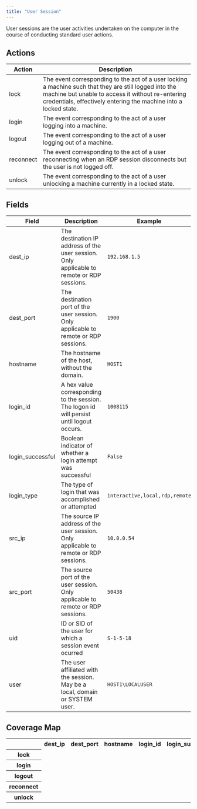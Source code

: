 ```yaml
---
title: "User Session"
---
```

User sessions are the user activities undertaken on the computer in the course of conducting standard user actions.

## Actions
|Action|Description|
|---|---|
|lock|The event corresponding to the act of a user locking a machine such that they are still logged into the machine but unable to access it without re-entering credentials, effectively entering the machine into a locked state.|
|login|The event corresponding to the act of a user logging into a machine.|
|logout|The event corresponding to the act of a user logging out of a machine.|
|reconnect|The event corresponding to the act of a user reconnecting when an RDP session disconnects but the user is not logged off.|
|unlock|The event corresponding to the act of a user unlocking a machine currently in a locked state.|

## Fields
|Field|Description|Example|
|---|---|---|
dest_ip|The destination IP address of the user session. Only applicable to remote or RDP sessions.|<code>192.168.1.5</code>
dest_port|The destination port of the user session. Only applicable to remote or RDP sessions.|<code>1900</code>
hostname|The hostname of the host, without the domain.|<code>HOST1</code>
login_id|A hex value corresponding to the session. The logon id will persist until logout occurs.|<code>1008115</code>
login_successful|Boolean indicator of whether a login attempt was successful|<code>False</code>
login_type|The type of login that was accomplished or attempted|<code>interactive,local,rdp,remote</code>
src_ip|The source IP address of the user session. Only applicable to remote or RDP sessions.|<code>10.0.0.54</code>
src_port|The source port of the user session. Only applicable to remote or RDP sessions.|<code>50438</code>
uid|ID or SID of the user for which a session event ocurred|<code>S-1-5-18</code>
user|The user affiliated with the session. May be a local, domain or SYSTEM user.|<code>HOST1\LOCALUSER</code>

## Coverage Map
<table>
  <tr>
    <th />
    <th>dest_ip</th>
    <th>dest_port</th>
    <th>hostname</th>
    <th>login_id</th>
    <th>login_successful</th>
    <th>login_type</th>
    <th>src_ip</th>
    <th>src_port</th>
    <th>uid</th>
    <th>user</th>
  </tr>
  <tr>
    <th>lock</th>
    <td style="white-space: pre-wrap;"></td>
    <td style="white-space: pre-wrap;"></td>
    <td style="white-space: pre-wrap;"></td>
    <td style="white-space: pre-wrap;"></td>
    <td style="white-space: pre-wrap;"></td>
    <td style="white-space: pre-wrap;"></td>
    <td style="white-space: pre-wrap;"></td>
    <td style="white-space: pre-wrap;"></td>
    <td style="white-space: pre-wrap;"></td>
    <td style="white-space: pre-wrap;"></td>
  </tr>
  <tr>
    <th>login</th>
    <td style="white-space: pre-wrap;"></td>
    <td style="white-space: pre-wrap;"></td>
    <td style="white-space: pre-wrap;"></td>
    <td style="white-space: pre-wrap;"></td>
    <td style="white-space: pre-wrap;"></td>
    <td style="white-space: pre-wrap;"></td>
    <td style="white-space: pre-wrap;"></td>
    <td style="white-space: pre-wrap;"></td>
    <td style="white-space: pre-wrap;"></td>
    <td style="white-space: pre-wrap;"></td>
  </tr>
  <tr>
    <th>logout</th>
    <td style="white-space: pre-wrap;"></td>
    <td style="white-space: pre-wrap;"></td>
    <td style="white-space: pre-wrap;"></td>
    <td style="white-space: pre-wrap;"></td>
    <td style="white-space: pre-wrap;"></td>
    <td style="white-space: pre-wrap;"></td>
    <td style="white-space: pre-wrap;"></td>
    <td style="white-space: pre-wrap;"></td>
    <td style="white-space: pre-wrap;"></td>
    <td style="white-space: pre-wrap;"></td>
  </tr>
  <tr>
    <th>reconnect</th>
    <td style="white-space: pre-wrap;"></td>
    <td style="white-space: pre-wrap;"></td>
    <td style="white-space: pre-wrap;"></td>
    <td style="white-space: pre-wrap;"></td>
    <td style="white-space: pre-wrap;"></td>
    <td style="white-space: pre-wrap;"></td>
    <td style="white-space: pre-wrap;"></td>
    <td style="white-space: pre-wrap;"></td>
    <td style="white-space: pre-wrap;"></td>
    <td style="white-space: pre-wrap;"></td>
  </tr>
  <tr>
    <th>unlock</th>
    <td style="white-space: pre-wrap;"></td>
    <td style="white-space: pre-wrap;"></td>
    <td style="white-space: pre-wrap;"></td>
    <td style="white-space: pre-wrap;"></td>
    <td style="white-space: pre-wrap;"></td>
    <td style="white-space: pre-wrap;"></td>
    <td style="white-space: pre-wrap;"></td>
    <td style="white-space: pre-wrap;"></td>
    <td style="white-space: pre-wrap;"></td>
    <td style="white-space: pre-wrap;"></td>
  </tr>
</table>